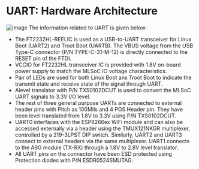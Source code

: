 # UART: Hardware Architecture
![image](https://github.com/user-attachments/assets/5f25dbf4-0788-4409-9abb-8ac16746ff41)
The information related to UART is given below:

- The FT2232HL-REELIC is used as a USB-to-UART transceiver for Linux Boot (UART2) and Troot Boot (UARTB).  The VBUS voltage from the USB Type-C connector (P/N TYPE-C-31-M-12) is directly connected to the RESET pin of the FTDI.
- VCCIO for FT2232HL transceiver IC is provided with 1.8V on-board power supply to match the MLSoC IO voltage characteristics.
- Pair of LEDs are used for both Linux Boot ans Troot Boot to indicate the transmit state and receive state of the signal through UART.
- Alevel translator with P/N TXS0102DCUT is used to convert the MLSoC UART signals to 3.3V I/O level.
- The rest of three general purpose UARTs are connected to external header pins with Pitch as 100Mils and 4 POS Header pin. They have been level translated from 1.8V to 3.3V using P/N TXS0102DCUT.
- UART0 interfaces with the ESP8266ex WiFi module and can also be accessed externally via a header using the TMUX121NKGR multiplexer, controlled by a 219-3LPST DIP switch. Similarly, UART2 and UART3 connect to external headers via the same multiplexer. UART1 connects to the A9G module (TX-RX) through a 1.8V to 2.8V level translator.
- All UART pins on the connector have been ESD protected using Protection diodes with P/N ESDR0524SMUTAG.

